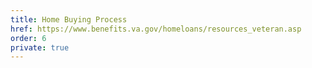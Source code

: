 ```yaml
---
title: Home Buying Process
href: https://www.benefits.va.gov/homeloans/resources_veteran.asp
order: 6
private: true
---
```

